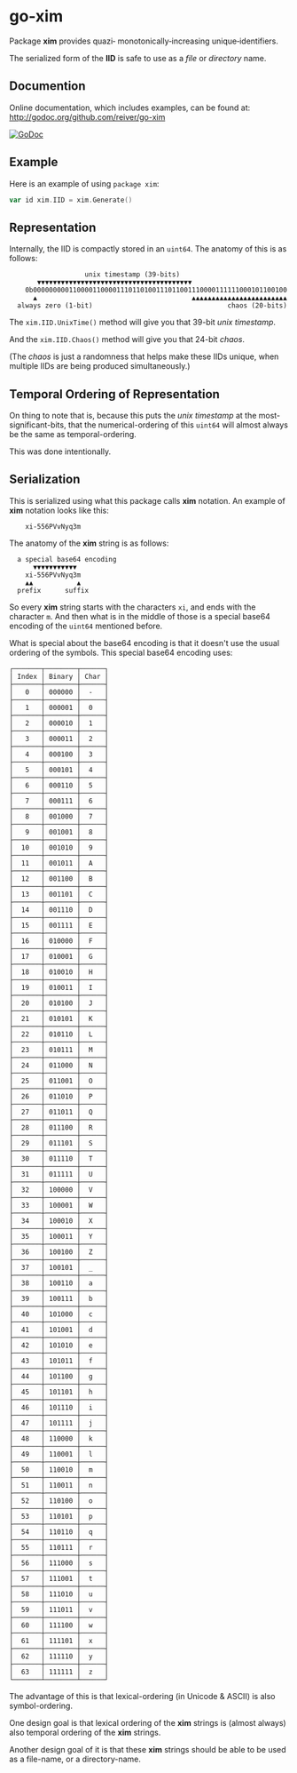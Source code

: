# go-xim

Package **xim** provides quazi‐ monotonically‐increasing unique‐identifiers.

The serialized form of the **IID** is safe to use as a _file_ or _directory_ name.


## Documention

Online documentation, which includes examples, can be found at: http://godoc.org/github.com/reiver/go-xim

[![GoDoc](https://godoc.org/github.com/reiver/go-xim?status.svg)](https://godoc.org/github.com/reiver/go-xim)


## Example

Here is an example of using `package xim`:
```go
var id xim.IID = xim.Generate()
```

## Representation

Internally, the IID is compactly stored in an `uint64`. The anatomy of this is as follows:
```
                   unix timestamp (39-bits)
       ▼▼▼▼▼▼▼▼▼▼▼▼▼▼▼▼▼▼▼▼▼▼▼▼▼▼▼▼▼▼▼▼▼▼▼▼▼▼▼
    0b0000000001100001100001110110100111011001110000111111000101100100
      ▲                                       ▲▲▲▲▲▲▲▲▲▲▲▲▲▲▲▲▲▲▲▲▲▲▲▲
  always zero (1-bit)                                  chaos (20-bits)
```

The `xim.IID.UnixTime()` method will give you that 39-bit _unix timestamp_.

And the `xim.IID.Chaos()` method will give you that 24-bit _chaos_.

(The _chaos_ is just a randomness that helps make these IIDs unique, when multiple IIDs are being produced simultaneously.)

## Temporal Ordering of Representation

On thing to note that is, because this puts the _unix timestamp_ at the most-significant-bits, that the numerical-ordering of this `uint64` will almost always be the same as temporal-ordering.

This was done intentionally.

## Serialization

This is serialized using what this package calls **xim** notation.
An example of **xim** notation looks like this:
```
    xi-556PVvNyq3m
```

The anatomy of the **xim** string is as follows:
```
  a special base64 encoding
      ▼▼▼▼▼▼▼▼▼▼▼
    xi-556PVvNyq3m
    ▲▲           ▲
  prefix      suffix
```

So every **xim** string starts with the characters `xi`, and ends with the character `m`.
And then what is in the middle of those is a special base64 encoding of the `uint64` mentioned before.

What is special about the base64 encoding is that it doesn't use the usual ordering of the symbols.
This special base64 encoding uses:
```
┌───────┬────────┬──────┐
│ Index │ Binary │ Char │
├───────┼────────┼──────┤
│   0   │ 000000 │  -   │
├───────┼────────┼──────┤
│   1   │ 000001 │  0   │
├───────┼────────┼──────┤
│   2   │ 000010 │  1   │
├───────┼────────┼──────┤
│   3   │ 000011 │  2   │
├───────┼────────┼──────┤
│   4   │ 000100 │  3   │
├───────┼────────┼──────┤
│   5   │ 000101 │  4   │
├───────┼────────┼──────┤
│   6   │ 000110 │  5   │
├───────┼────────┼──────┤
│   7   │ 000111 │  6   │
├───────┼────────┼──────┤
│   8   │ 001000 │  7   │
├───────┼────────┼──────┤
│   9   │ 001001 │  8   │
├───────┼────────┼──────┤
│  10   │ 001010 │  9   │
├───────┼────────┼──────┤
│  11   │ 001011 │  A   │
├───────┼────────┼──────┤
│  12   │ 001100 │  B   │
├───────┼────────┼──────┤
│  13   │ 001101 │  C   │
├───────┼────────┼──────┤
│  14   │ 001110 │  D   │
├───────┼────────┼──────┤
│  15   │ 001111 │  E   │
├───────┼────────┼──────┤
│  16   │ 010000 │  F   │
├───────┼────────┼──────┤
│  17   │ 010001 │  G   │
├───────┼────────┼──────┤
│  18   │ 010010 │  H   │
├───────┼────────┼──────┤
│  19   │ 010011 │  I   │
├───────┼────────┼──────┤
│  20   │ 010100 │  J   │
├───────┼────────┼──────┤
│  21   │ 010101 │  K   │
├───────┼────────┼──────┤
│  22   │ 010110 │  L   │
├───────┼────────┼──────┤
│  23   │ 010111 │  M   │
├───────┼────────┼──────┤
│  24   │ 011000 │  N   │
├───────┼────────┼──────┤
│  25   │ 011001 │  O   │
├───────┼────────┼──────┤
│  26   │ 011010 │  P   │
├───────┼────────┼──────┤
│  27   │ 011011 │  Q   │
├───────┼────────┼──────┤
│  28   │ 011100 │  R   │
├───────┼────────┼──────┤
│  29   │ 011101 │  S   │
├───────┼────────┼──────┤
│  30   │ 011110 │  T   │
├───────┼────────┼──────┤
│  31   │ 011111 │  U   │
├───────┼────────┼──────┤
│  32   │ 100000 │  V   │
├───────┼────────┼──────┤
│  33   │ 100001 │  W   │
├───────┼────────┼──────┤
│  34   │ 100010 │  X   │
├───────┼────────┼──────┤
│  35   │ 100011 │  Y   │
├───────┼────────┼──────┤
│  36   │ 100100 │  Z   │
├───────┼────────┼──────┤
│  37   │ 100101 │  _   │
├───────┼────────┼──────┤
│  38   │ 100110 │  a   │
├───────┼────────┼──────┤
│  39   │ 100111 │  b   │
├───────┼────────┼──────┤
│  40   │ 101000 │  c   │
├───────┼────────┼──────┤
│  41   │ 101001 │  d   │
├───────┼────────┼──────┤
│  42   │ 101010 │  e   │
├───────┼────────┼──────┤
│  43   │ 101011 │  f   │
├───────┼────────┼──────┤
│  44   │ 101100 │  g   │
├───────┼────────┼──────┤
│  45   │ 101101 │  h   │
├───────┼────────┼──────┤
│  46   │ 101110 │  i   │
├───────┼────────┼──────┤
│  47   │ 101111 │  j   │
├───────┼────────┼──────┤
│  48   │ 110000 │  k   │
├───────┼────────┼──────┤
│  49   │ 110001 │  l   │
├───────┼────────┼──────┤
│  50   │ 110010 │  m   │
├───────┼────────┼──────┤
│  51   │ 110011 │  n   │
├───────┼────────┼──────┤
│  52   │ 110100 │  o   │
├───────┼────────┼──────┤
│  53   │ 110101 │  p   │
├───────┼────────┼──────┤
│  54   │ 110110 │  q   │
├───────┼────────┼──────┤
│  55   │ 110111 │  r   │
├───────┼────────┼──────┤
│  56   │ 111000 │  s   │
├───────┼────────┼──────┤
│  57   │ 111001 │  t   │
├───────┼────────┼──────┤
│  58   │ 111010 │  u   │
├───────┼────────┼──────┤
│  59   │ 111011 │  v   │
├───────┼────────┼──────┤
│  60   │ 111100 │  w   │
├───────┼────────┼──────┤
│  61   │ 111101 │  x   │
├───────┼────────┼──────┤
│  62   │ 111110 │  y   │
├───────┼────────┼──────┤
│  63   │ 111111 │  z   │
└───────┴────────┴──────┘
```

The advantage of this is that lexical-ordering (in Unicode & ASCII) is also symbol-ordering.

One design goal is that lexical ordering of the **xim** strings is (almost always) also temporal ordering of the **xim** strings.

Another design goal of it is that these **xim** strings should be able to be used as a file-name, or a directory-name.
